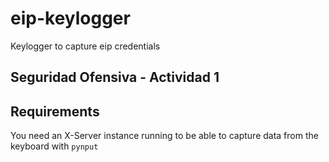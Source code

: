 # eip-keylogger
 Keylogger to capture eip credentials

## Seguridad Ofensiva - Actividad 1

## Requirements
You need an X-Server instance running to be able to capture data from the keyboard with `pynput`
